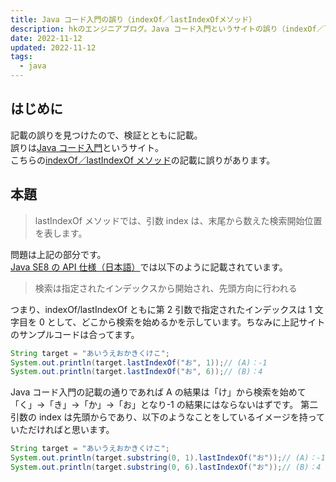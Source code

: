 ```yaml
---
title: Java コード入門の誤り（indexOf／lastIndexOfメソッド）
description: hkのエンジニアブログ。Java コード入門というサイトの誤り（indexOf／lastIndexOfメソッド）の指摘とその検証のブログです。
date: 2022-11-12
updated: 2022-11-12
tags:
  - java
---
```


## はじめに

記載の誤りを見つけたので、検証とともに記載。  
誤りは<a href="http://java-code.jp" target="_blank">Java コード入門</a>というサイト。  
こちらの<a href="http://java-code.jp/187" target="_blank">indexOf／lastIndexOf メソッド</a>の記載に誤りがあります。

## 本題

> lastIndexOf メソッドでは、引数 index は、末尾から数えた検索開始位置を表します。

問題は上記の部分です。  
<a href="https://docs.oracle.com/javase/jp/8/docs/api/java/lang/String.html#lastIndexOf-java.lang.String-int-" target="_blank">Java SE8 の API 仕様（日本語）</a>では以下のように記載されています。

> 検索は指定されたインデックスから開始され、先頭方向に行われる

つまり、indexOf/lastIndexOf ともに第 2 引数で指定されたインデックスは 1 文字目を 0 として、どこから検索を始めるかを示しています。ちなみに上記サイトのサンプルコードは合ってます。

```java
String target = "あいうえおかきくけこ";
System.out.println(target.lastIndexOf("お", 1));// (A)：-1
System.out.println(target.lastIndexOf("お", 6));// (B)：4
```

Java コード入門の記載の通りであれば A の結果は「け」から検索を始めて「く」→「き」→「か」→「お」となり-1 の結果にはならないはずです。
第二引数の index は先頭からであり、以下のようなことをしているイメージを持っていただければと思います。

```java
String target = "あいうえおかきくけこ";
System.out.println(target.substring(0, 1).lastIndexOf("お"));// (A)：-1
System.out.println(target.substring(0, 6).lastIndexOf("お"));// (B)：4
```
